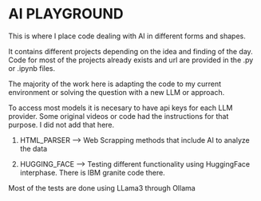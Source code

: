 # AI PLAYGROUND

This is where I place code dealing with AI in different forms and shapes. 

It contains different projects depending on the idea and finding of the day. Code for most of the projects already exists and url are provided in the .py or .ipynb files. 

The majority of the work here is adapting the code to my current environment or solving the question with a new LLM or approach. 

To access most models it is necesary to have api keys for each LLM provider. Some original videos or code had the instructions for that purpose. I did not add that here. 


1. HTML_PARSER  --> Web Scrapping methods that include AI to analyze the data 

2. HUGGING_FACE --> Testing different functionality using HuggingFace interphase. There is IBM granite code there. 



Most of the tests are done using LLama3 through Ollama






